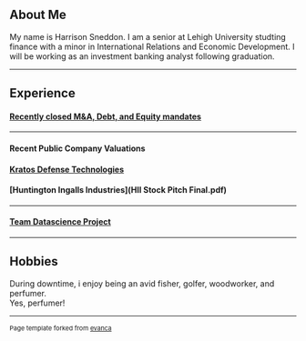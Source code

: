 ## About Me

My name is Harrison Sneddon. I am a senior at Lehigh University studting finance with a minor in International Relations and Economic Development. I will be working as an investment banking analyst following graduation. 

---

## Experience

#### **[Recently closed M&A, Debt, and Equity mandates](/transactions.md)**

---

#### Recent Public Company Valuations

#### **[Kratos Defense Technologies]()**
#### **[Huntington Ingalls Industries](HII Stock Pitch Final.pdf)**

---

#### **[Team Datascience Project](https://theo-faucher.github.io/DiamondHands/)**
    
---

## Hobbies

During downtime, i enjoy being an avid fisher, golfer, woodworker, and perfumer.
<br> 
Yes, perfumer!

---
<p style="font-size:11px">Page template forked from <a href="https://github.com/evanca/quick-portfolio">evanca</a></p>

